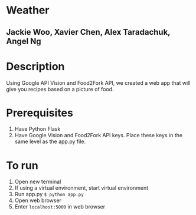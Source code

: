 # Weather
## Jackie Woo, Xavier Chen, Alex Taradachuk, Angel Ng

# Description
Using Google API Vision and Food2Fork API, we created a web app that will give you recipes based on a picture of food.

# Prerequisites
1. Have Python Flask 
2. Have Google Vision and Food2Fork API keys. Place these keys in the same level as the app.py file.

# To run
1. Open new terminal
2. If using a virtual environment, start virtual environment
3. Run app.py `$ python app.py`
4. Open web browser
5. Enter `localhost:5000` in web browser

